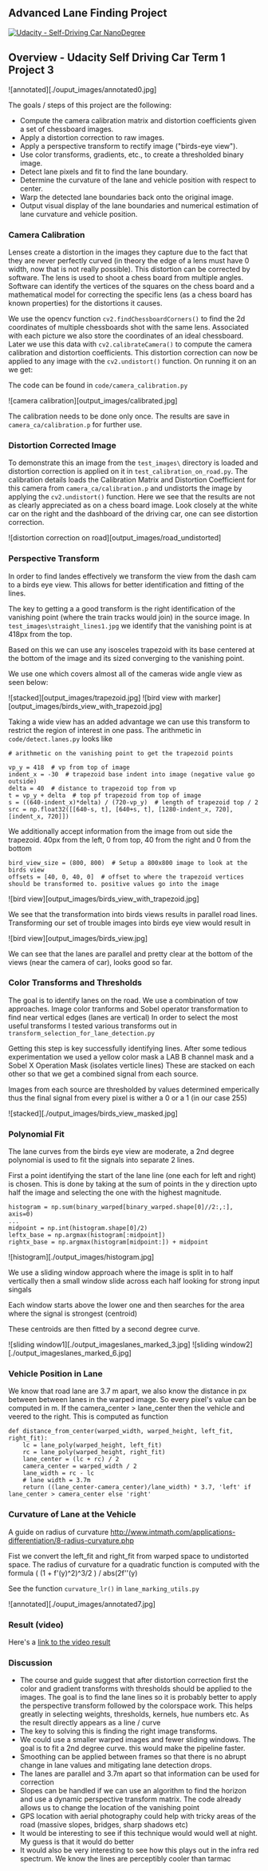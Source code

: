 ## Advanced Lane Finding Project

[![Udacity - Self-Driving Car NanoDegree](https://s3.amazonaws.com/udacity-sdc/github/shield-carnd.svg)](http://www.udacity.com/drive)

Overview - Udacity Self Driving Car Term 1 Project 3
----------------------------------------------------

![annotated][./ouput_images/annotated0.jpg]


The goals / steps of this project are the following:

* Compute the camera calibration matrix and distortion coefficients given a set of chessboard images.
* Apply a distortion correction to raw images.
* Apply a perspective transform to rectify image ("birds-eye view").
* Use color transforms, gradients, etc., to create a thresholded binary image.
* Detect lane pixels and fit to find the lane boundary.
* Determine the curvature of the lane and vehicle position with respect to center.
* Warp the detected lane boundaries back onto the original image.
* Output visual display of the lane boundaries and numerical estimation of lane curvature and vehicle position.


### Camera Calibration

Lenses create a distortion in the images they capture due to the fact that they are never perfectly curved (in theory the edge of a lens must have 0 width, now that is not really possible). This distortion can be corrected by software. 
The lens is used to shoot a chess board from multiple angles. Software can identify the vertices of the squares on the chess board and a mathematical model for correcting the specific lens (as a chess board has known properties) for the distortions it causes.

We use the opencv function `cv2.findChessboardCorners()` to find the 2d coordinates of multiple chessboards shot with the same lens. 
Associated with each picture we also store the coordinates of an ideal chessboard.
Later we use this data with `cv2.calibrateCamera()` to compute the camera calibration and distortion coefficients. This distortion correction can now be applied to any image with the `cv2.undistort()` function. 
On running it on an we get: 

The code can be found in `code/camera_calibration.py`

![camera calibration][output_images/calibrated.jpg]

The calibration needs to be done only once. The results are save in `camera_ca/calibration.p` for further use.

### Distortion Corrected Image

To demonstrate this an image from the `test_images\` directory is loaded and distortion correction is applied on it in `test_calibration_on_road.py`.
The calibration details loads the Calibration Matrix and Distortion Coefficient for this camera from  `camera_ca/calibration.p` and undistorts the image by applying the `cv2.undistort()` function.
Here we see that the results are not as clearly appreciated as on a chess board image. Look closely at the white car on the right and the dashboard of the driving car, one can see distortion correction.
 
![distortion correction on road][output_images/road_undistorted]

### Perspective Transform

In order to find landes effectively we transform the view from the dash cam to a birds eye view. 
This allows for better identification and fitting of the lines.

The key to getting a a good transform is the right identification of the vanishing point (where the train tracks would join) in the source image.
In `test_images\straight_lines1.jpg` we identify that the vanishing point is at 418px from the top.

Based on this we can use any isosceles trapezoid with its base centered at the bottom of the image and its sized converging to the vanishing point.

We use one which covers almost all of the cameras wide angle view as seen below:

![stacked][output_images/trapezoid.jpg]
![bird view with marker][output_images/birds_view_with_trapezoid.jpg]

Taking a wide view has an added advantage we can use this transform to restrict the region of interest in one pass.
The arithmetic in `code/detect.lanes.py` looks like

```
# arithmetic on the vanishing point to get the trapezoid points

vp_y = 418  # vp from top of image
indent_x = -30  # trapezoid base indent into image (negative value go outside)
delta = 40  # distance to trapezoid top from vp
t = vp_y + delta  # top pf trapezoid from top of image
s = ((640-indent_x)*delta) / (720-vp_y)  # length of trapezoid top / 2
src = np.float32([[640-s, t], [640+s, t], [1280-indent_x, 720], [indent_x, 720]])
```

We additionally accept information from the image from out side the trapezoid. 
40px from the left, 0 from top, 40 from the right and 0 from the bottom 
 
```
bird_view_size = (800, 800)  # Setup a 800x800 image to look at the birds view
offsets = [40, 0, 40, 0]  # offset to where the trapezoid vertices should be transformed to. positive values go into the image
```

![bird view][output_images/birds_view_with_trapezoid.jpg]

We see that the transformation into birds views results in parallel road lines.
Transforming our set of trouble images into birds eye view would result in
 
![bird view][output_images/birds_view.jpg]

We can see that the lanes are parallel and pretty clear at the bottom of the views (near the camera of car), looks good so far.


### Color Transforms and Thresholds

The goal is to identify lanes on the road. We use a combination of tow approaches. Image color tranforms and Sobel operator transformation to find near vertical edges (lanes are vertical)
In order to select the most useful transforms I tested various transforms out in `transform_selection_for_lane_detection.py`

Getting this step is key successfully identifying lines. After some tedious experimentation we used a yellow color mask a LAB B channel mask and a Sobel X Operation Mask (isolates verticle lines)
These are stacked on each other so that we get a combined signal from each source.

Images from each source are thresholded by values determined emperically thus the final signal from every pixel is wither a 0 or a 1 (in our case 255) 

![stacked][./output_images/birds_view_masked.jpg]


### Polynomial Fit

The lane curves from the birds eye view are moderate, a 2nd degree polynomial is used to fit the signals into separate 2 lines.

First a point identifying the start of the lane line (one each for left and right) is chosen. This is done by taking at the sum of points in the y direction upto half the image and selecting the one with the highest magnitude.

```
histogram = np.sum(binary_warped[binary_warped.shape[0]//2:,:], axis=0)
...    
midpoint = np.int(histogram.shape[0]/2)
leftx_base = np.argmax(histogram[:midpoint])
rightx_base = np.argmax(histogram[midpoint:]) + midpoint
```
 
![histogram][./output_images/histogram.jpg]

We use a sliding window approach where the image is split in to half vertically then a small window slide across each half looking for strong input singals

Each window starts above the lower one and then searches for the area where the signal is strongest (centroid)

These centroids are then fitted by a second degree curve.

![sliding window1][./output_imageslanes_marked_3.jpg]
![sliding window2][./output_imageslanes_marked_6.jpg]

### Vehicle Position in Lane

We know that road lane are 3.7 m apart, we also know the distance in px between between lanes in the warped image.
So every pixel's value can be computed in m.
If the camera_center > lane_center  then the vehicle and veered to the right. This is computed as function 
```
def distance_from_center(warped_width, warped_height, left_fit, right_fit):
    lc = lane_poly(warped_height, left_fit)
    rc = lane_poly(warped_height, right_fit)
    lane_center = (lc + rc) / 2
    camera_center = warped_width / 2
    lane_width = rc - lc
    # lane width = 3.7m
    return ((lane_center-camera_center)/lane_width) * 3.7, 'left' if lane_center > camera_center else 'right'
```

### Curvature of Lane at the Vehicle

A guide on radius of curvature http://www.intmath.com/applications-differentiation/8-radius-curvature.php

Fist we convert the left_fit and right_fit from warped space to undistorted space. 
The radius of curvature for a quadratic function is computed with the formula
( (1 + f'(y)^2)^3/2 ) / abs(2f''(y)

See the function `curvature_lr()` in `lane_marking_utils.py`   


![annotated][./ouput_images/annotated7.jpg]

### Result (video)

Here's a [link to the video result](./processed_project_video.mp4)

### Discussion

- The course and guide suggest that after distortion correction first the color and gradient transforms with thresholds should be applied to the images.
The goal is to find the lane lines so it is probably better to apply the perspective transform followed by the colorspace work.
This helps greatly in selecting weights, thresholds, kernels, hue numbers etc. As the result directly appears as a line / curve
- The key to solving this is finding the right image transforms. 
- We could use a smaller warped images and fewer sliding windows. The goal is to fit a 2nd degree curve. this would make the pipeline faster.      
- Smoothing can be applied between frames so that there is no abrupt change in lane values and mitigating lane detection drops.
- The lanes are parallel and 3.7m apart so that information can be used for correction
- Slopes can be handled if we can use an algorithm to find the horizon and use a dynamic perspective transform matrix. 
The code already allows us to change the location of the vanishing point
- GPS location with aerial photography could help with tricky areas of the road (massive slopes, bridges, sharp shadows etc)
- It would be interesting to see if this technique would would well at night. My guess is that it would do better
- It would also be very interesting to see how this plays out in the infra red spectrum. We know the lines are perceptibly cooler than tarmac
